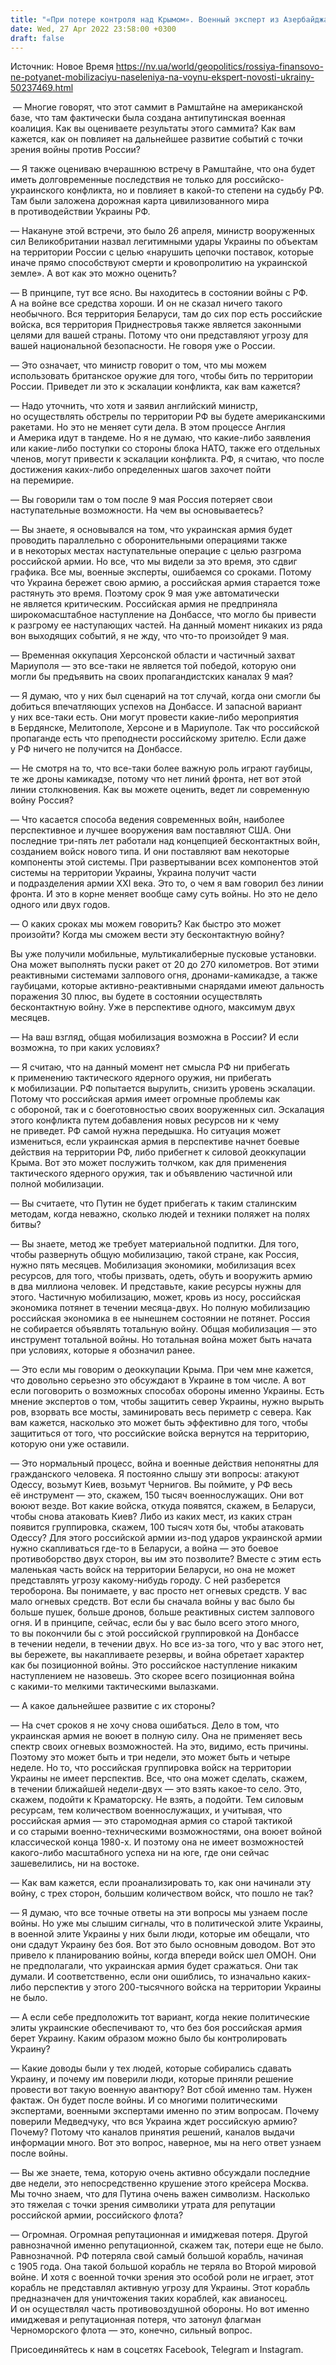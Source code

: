 ```yaml
---
title: "«При потере контроля над Крымом». Военный эксперт из Азербайджана рассказал, при каких условиях в РФ объявят мобилизацию — интервью"
date: Wed, 27 Apr 2022 23:58:00 +0300
draft: false
---
```

Источник: Новое Время https://nv.ua/world/geopolitics/rossiya-finansovo-ne-potyanet-mobilizaciyu-naseleniya-na-voynu-ekspert-novosti-ukrainy-50237469.html


 — Многие говорят, что этот саммит в Рамштайне на американской базе, что там фактически была создана антипутинская военная коалиция. Как вы оцениваете результаты этого саммита? Как вам кажется, как он повлияет на дальнейшее развитие событий с точки зрения войны против России?

— Я также оцениваю вчерашнюю встречу в Рамштайне, что она будет иметь долговременные последствия не только для российско-украинского конфликта, но и повлияет в какой-то степени на судьбу РФ. Там были заложена дорожная карта цивилизованного мира в противодействии Украины РФ.

— Накануне этой встречи, это было 26 апреля, министр вооруженных сил Великобритании назвал легитимными удары Украины по объектам на территории России с целью «нарушить цепочки поставок, которые иначе прямо способствуют смерти и кровопролитию на украинской земле». А вот как это можно оценить?

— В принципе, тут все ясно. Вы находитесь в состоянии войны с РФ. А на войне все средства хороши. И он не сказал ничего такого необычного. Вся территория Беларуси, там до сих пор есть российские войска, вся территория Приднестровья также является законными целями для вашей страны. Потому что они представляют угрозу для вашей национальной безопасности. Не говоря уже о России.

— Это означает, что министр говорит о том, что мы можем использовать британское оружие для того, чтобы бить по территории России. Приведет ли это к эскалации конфликта, как вам кажется?

— Надо уточнить, что хотя и заявил английский министр, но осуществлять обстрелы по территории РФ вы будете американскими ракетами. Но это не меняет сути дела. В этом процессе Англия и Америка идут в тандеме. Но я не думаю, что какие-либо заявления или какие-либо поступки со стороны блока НАТО, также его отдельных членов, могут привести к эскалации конфликта. РФ, я считаю, что после достижения каких-либо определенных шагов захочет пойти на перемирие.

— Вы говорили там о том после 9 мая Россия потеряет свои наступательные возможности. На чем вы основываетесь?

— Вы знаете, я основывался на том, что украинская армия будет проводить параллельно с оборонительными операциями также и в некоторых местах наступательные операцие с целью разгрома российской армии. Но все, что мы видели за это время, это сдвиг графика. Все мы, военные эксперты, ошибаемся со сроками. Потому что Украина бережет свою армию, а российская армия старается тоже растянуть это время. Поэтому срок 9 мая уже автоматически не является критическим. Российская армия не предприняла широкомасштабное наступление на Донбассе, что могло бы привести к разгрому ее наступающих частей. На данный момент никаких из ряда вон выходящих событий, я не жду, что что-то произойдет 9 мая.

— Временная оккупация Херсонской области и частичный захват Мариуполя — это все-таки не является той победой, которую они могли бы предъявить на своих пропагандистских каналах 9 мая?

— Я думаю, что у них был сценарий на тот случай, когда они смогли бы добиться впечатляющих успехов на Донбассе. И запасной вариант у них все-таки есть. Они могут провести какие-либо мероприятия в Бердянске, Мелитополе, Херсоне и в Мариуполе. Так что российской пропаганде есть что преподнести российскому зрителю. Если даже у РФ ничего не получится на Донбассе.

— Не смотря на то, что все-таки более важную роль играют гаубицы, те же дроны камикадзе, потому что нет линий фронта, нет вот этой линии столкновения. Как вы можете оценить, ведет ли современную войну Россия?

— Что касается способа ведения современных войн, наиболее перспективное и лучшее вооружения вам поставляют США. Они последние три-пять лет работали над концепцией бесконтактных войн, созданием войск нового типа. И они поставляют вам некоторые компоненты этой системы. При развертывании всех компонентов этой системы на территории Украины, Украина получит части и подразделения армии ХХI века. Это то, о чем я вам говорил без линии фронта. И это в корне меняет вообще саму суть войны. Но это не дело одного или двух годов.

— О каких сроках мы можем говорить? Как быстро это может произойти? Когда мы сможем вести эту бесконтактную войну? 

Вы уже получили мобильные, мультикалиберные пусковые установки. Она может выполнять пуски ракет от 20 до 270 километров. Вот этими реактивными системами залпового огня, дронами-камикадзе, а также гаубицами, которые активно-реактивными снарядами имеют дальность поражения 30 плюс, вы будете в состоянии осуществлять бесконтактную войну. Уже в перспективе одного, максимум двух месяцев.

— На ваш взгляд, общая мобилизация возможна в России? И если возможна, то при каких условиях?

— Я считаю, что на данный момент нет смысла РФ ни прибегать к применению тактического ядерного оружия, ни прибегать к мобилизации. РФ попытается вырулить, снизить уровень эскалации. Потому что российская армия имеет огромные проблемы как с обороной, так и с боеготовностью своих вооруженных сил. Эскалация этого конфликта путем добавления новых ресурсов ни к чему не приведет. РФ самой нужна передышка. Но ситуация может измениться, если украинская армия в перспективе начнет боевые действия на территории РФ, либо прибегнет к силовой деоккупации Крыма. Вот это может послужить толчком, как для применения тактического ядерного оружия, так и объявлению частичной или полной мобилизации.

— Вы считаете, что Путин не будет прибегать к таким сталинским методам, когда неважно, сколько людей и техники поляжет на полях битвы?

— Вы знаете, метод же требует материальной подпитки. Для того, чтобы развернуть общую мобилизацию, такой стране, как Россия, нужно пять месяцев. Мобилизация экономики, мобилизация всех ресурсов, для того, чтобы призвать, одеть, обуть и вооружить армию в два миллиона человек. И представьте, какие ресурсы нужны для этого. Частичную мобилизацию, может, кровь из носу, российская экономика потянет в течении месяца-двух. Но полную мобилизацию российская экономика в ее нынешнем состоянии не потянет. Россия не собирается объявлять тотальную войну. Общая мобилизация — это инструмент тотальной войны. Но тотальная война может быть начата при условиях, которые я обозначил ранее.

— Это если мы говорим о деоккупации Крыма. При чем мне кажется, что довольно серьезно это обсуждают в Украине в том числе. А вот если поговорить о возможных способах обороны именно Украины. Есть мнение экспертов о том, чтобы защитить север Украины, нужно вырыть ров, взорвать все мосты, заминировать весь периметр с севера. Как вам кажется, насколько это может быть эффективно для того, чтобы защититься от того, что российские войска вернутся на территорию, которую они уже оставили.

— Это нормальный процесс, война и военные действия непонятны для гражданского человека. Я постоянно слышу эти вопросы: атакуют Одессу, возьмут Киев, возьмут Чернигов. Вы поймите, у РФ весь её инструмент — это, скажем, 150 тысяч военнослужащих. Они вот воюют везде. Вот какие войска, откуда появятся, скажем, в Беларуси, чтобы снова атаковать Киев? Либо из каких мест, из каких стран появится группировка, скажем, 100 тысяч хотя бы, чтобы атаковать Одессу? Для этого российской армии из-под ударов украинской армии нужно скапливаться где-то в Беларуси, а война — это боевое противоборство двух сторон, вы им это позволите? Вместе с этим есть маленькая часть войск на территории Беларуси, но она не может представлять угрозу какому-нибудь городу. С ней разберется тероборона. Вы понимаете, у вас просто нет огневых средств. У вас мало огневых средств. Вот если бы сначала войны у вас было бы больше пушек, больше дронов, больше реактивных систем залпового огня. И в принципе, сейчас, если бы у вас было всего этого много, то вы покончили бы с этой российской группировкой на Донбассе в течении недели, в течении двух. Но все из-за того, что у вас этого нет, вы бережете, вы накапливаете резервы, и война обретает характер как бы позиционной войны. Это российское наступление никаким наступлением не назовешь. Это скорее всего позиционная война с какими-то мелкими тактическими вылазками.

— А какое дальнейшее развитие с их стороны?

— На счет сроков я не хочу снова ошибаться. Дело в том, что украинская армия не воюет в полную силу. Она не применяет весь спектр своих огневых возможностей. На это, видимо, есть причины. Поэтому это может быть и три недели, это может быть и четыре неделе. Но то, что российская группировка войск на территории Украины не имеет перспектив. Все, что она может сделать, скажем, в течении ближайшей недели-двух — это взять какое-то село. Это, скажем, подойти к Краматорску. Не взять, а подойти. Тем силовым ресурсам, тем количеством военнослужащих, и учитывая, что российская армия — это старомодная армия со старой тактикой и со старыми военно-техническими возможностями, она воюет войной классической конца 1980-х. И поэтому она не имеет возможностей какого-либо масштабного успеха ни на юге, где они сейчас зашевелились, ни на востоке.

— Как вам кажется, если проанализировать то, как они начинали эту войну, с трех сторон, большим количеством войск, что пошло не так?

— Я думаю, что все точные ответы на эти вопросы мы узнаем после войны. Но уже мы слышим сигналы, что в политической элите Украины, в военной элите Украины у них были люди, которые им обещали, что они сдадут Украину без боя. Вот это было основным доводом. Вот это привело к планированию войны, когда впереди войск шел ОМОН. Они не предполагали, что украинская армия будет сражаться. Они так думали. И соответственно, если они ошиблись, то изначально каких-либо перспектив у этого 200-тысячного войска на территории Украины не было.

— А если себе предположить тот вариант, когда некие политические элиты украинские обеспечивают то, что без боя российская армия берет Украину. Каким образом можно было бы контролировать Украину? 

— Какие доводы были у тех людей, которые собирались сдавать Украину, и почему им поверили люди, которые приняли решение провести вот такую военную авантюру? Вот сбой именно там. Нужен фактаж. Он будет после войны. И со многими политическими экспертами, военными экспертами именно по этим вопросам. Почему поверили Медведчуку, что вся Украина ждет российскую армию? Почему? Потому что каналов принятия решений, каналов выдачи информации много. Вот это вопрос, наверное, мы на него ответ узнаем после войны.

— Вы же знаете, тема, которую очень активно обсуждали последние две недели, это непосредственно крушение этого крейсера Москва. Мы точно знаем, что для Путина очень важен символизм. Насколько это тяжелая с точки зрения символики утрата для репутации российской армии, российского флота?

— Огромная. Огромная репутационная и имиджевая потеря. Другой равнозначной именно репутационной, скажем так, потери еще не было. Равнозначной. РФ потеряла свой самый большой корабль, начиная с 1905 года. Она такой большой корабль не теряла во Второй мировой войне. И хотя с военной точки зрения это особой роли не играет, этот корабль не представлял активную угрозу для Украины. Этот корабль предназначен для уничтожения таких кораблей, как авианосец. И он осуществлял часть противовоздушной обороны. Но вот именно имиджевая и репутационная потеря, что затонул флагман Черноморского флота — это, конечно, сильный вопрос.

Присоединяйтесь к нам в соцсетях Facebook, Telegram и Instagram.
